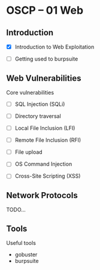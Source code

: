 # OSCP – 01 Web

## Introduction

- [X] Introduction to Web Exploitation

- [ ] Getting used to burpsuite

## Web Vulnerabilities
Core vulnerabilities

- [ ] SQL Injection (SQLi)

- [ ] Directory traversal

- [ ] Local File Inclusion (LFI)

- [ ] Remote File Inclusion (RFI)

- [ ] File upload 

- [ ] OS Command Injection

- [ ] Cross-Site Scripting (XSS)

## Network Protocols

TODO...

## Tools

Useful tools

- gobuster
- burpsuite
